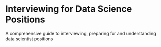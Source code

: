 Interviewing for Data Science Positions
========================

A comprehensive guide to interviewing, preparing for and understanding data scientist positions
